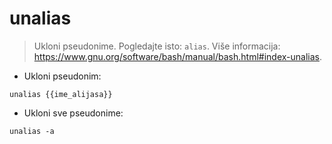 # unalias

> Ukloni pseudonime.
> Pogledajte isto: `alias`.
> Više informacija: <https://www.gnu.org/software/bash/manual/bash.html#index-unalias>.

- Ukloni pseudonim:

`unalias {{ime_alijasa}}`

- Ukloni sve pseudonime:

`unalias -a`

